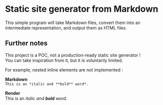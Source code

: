 # Static site generator from Markdown

This simple program will take Markdown files, convert them into an intermediate
representation, and output them as HTML files.

## Further notes

This project is a POC, not a production-ready static site generator !\
You can take inspiration from it, but it is voluntarily limited.

For example, nested inline elements are not implemented :

**Markdown**\
`This is an *italic and **bold** word*.`

**Render**\
This is an *italic and **bold** word*.
